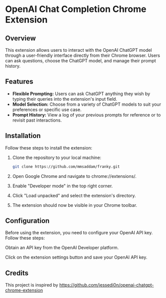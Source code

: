 # OpenAI Chat Completion Chrome Extension

## Overview

This extension allows users to interact with the OpenAI ChatGPT model through a user-friendly interface directly from their Chrome browser. Users can ask questions, choose the ChatGPT model, and manage their prompt history.

## Features

- **Flexible Prompting:** Users can ask ChatGPT anything they wish by typing their queries into the extension's input field.
- **Model Selection:** Choose from a variety of ChatGPT models to suit your preferences or specific use case.
- **Prompt History:** View a log of your previous prompts for reference or to revisit past interactions.

## Installation

Follow these steps to install the extension:

1. Clone the repository to your local machine:

   ```bash
   git clone https://github.com/mmsaddam/franky.git

2. Open Google Chrome and navigate to chrome://extensions/.

3. Enable "Developer mode" in the top right corner.

4. Click "Load unpacked" and select the extension's directory.

5. The extension should now be visible in your Chrome toolbar.

## Configuration

Before using the extension, you need to configure your OpenAI API key. Follow these steps:

Obtain an API key from the OpenAI Developer platform.

Click on the extension settings button and save your OpenAI API key.

## Credits

This project is inspired by https://github.com/jessedi0n/openai-chatgpt-chrome-extension
